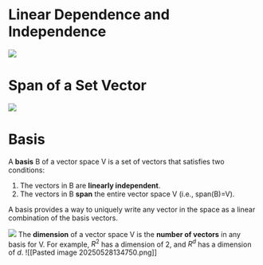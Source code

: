 # Linear Dependence and Independence
![](https://www.youtube.com/watch?v=t-HS7uxNgE4)

# Span of a Set Vector
![](https://www.youtube.com/watch?v=ZvlaIEE7ZC4)


# Basis
A **basis** B of a vector space V is a set of vectors that satisfies two conditions:
1. The vectors in B are **linearly independent**.
2. The vectors in B **span** the entire vector space V (i.e., span(B)=V).

A basis provides a way to uniquely write any vector in the space as a linear combination of the basis vectors.

![](https://www.youtube.com/watch?v=BVnbsO-8So8&list=PLztBpqftvzxWT5z53AxSqkSaWDhAeToDG&index)
The **dimension** of a vector space V is the **number of vectors** in any basis for V. For example, $R^{2}$ has a dimension of $2$, and $R^{d}$ has a dimension of $d$.
![[Pasted image 20250528134750.png]]
